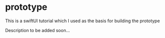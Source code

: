 # prototype
This is a swiftUI tutorial which I used as the basis for building the prototype

Description to be added soon...

